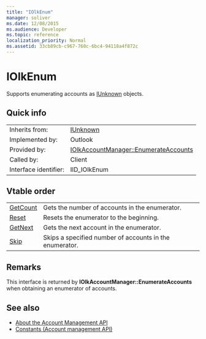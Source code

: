 ```yaml
---
title: "IOlkEnum"
manager: soliver
ms.date: 12/08/2015
ms.audience: Developer
ms.topic: reference
localization_priority: Normal
ms.assetid: 33cb89cb-c967-760c-6bc4-94118a4f872c
---
```


# IOlkEnum

Supports enumerating accounts as [IUnknown](https://docs.microsoft.com/en-us/windows/desktop/api/unknwn/nn-unknwn-iunknown) objects. 
  
## Quick info

|||
|:-----|:-----|
|Inherits from:  <br/> |[IUnknown](https://docs.microsoft.com/en-us/windows/desktop/api/unknwn/nn-unknwn-iunknown) <br/> |
|Implemented by:  <br/> |Outlook  <br/> |
|Provided by:  <br/> |[IOlkAccountManager::EnumerateAccounts](iolkaccountmanager-enumerateaccounts.md) <br/> |
|Called by:  <br/> |Client  <br/> |
|Interface identifier:  <br/> |IID_IOlkEnum  <br/> |
   
## Vtable order

|||
|:-----|:-----|
|[GetCount](iolkenum-getcount.md) <br/> |Gets the number of accounts in the enumerator.  <br/> |
|[Reset](iolkenum-reset.md) <br/> |Resets the enumerator to the beginning.  <br/> |
|[GetNext](iolkenum-getnext.md) <br/> |Gets the next account in the enumerator.  <br/> |
|[Skip](iolkenum-skip.md) <br/> |Skips a specified number of accounts in the enumerator.  <br/> |
   
## Remarks

This interface is returned by **IOlkAccountManager::EnumerateAccounts** when obtaining an enumerator of accounts. 
  
## See also

- [About the Account Management API](about-the-account-management-api.md) 
- [Constants (Account management API)](constants-account-management-api.md)


